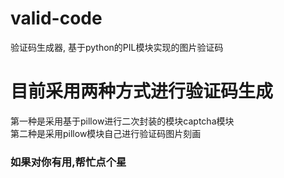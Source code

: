 # valid-code
验证码生成器, 基于python的PIL模块实现的图片验证码


# 目前采用两种方式进行验证码生成
第一种是采用基于pillow进行二次封装的模块captcha模块
<br>
第二种是采用pillow模块自己进行验证码图片刻画


### 如果对你有用,帮忙点个星

